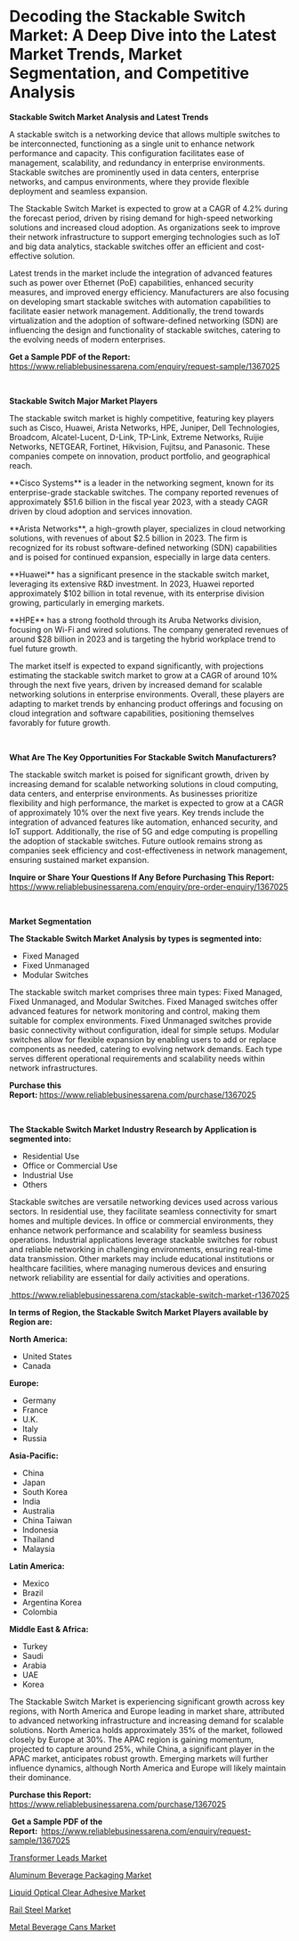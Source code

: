 <p><h1>Decoding the Stackable Switch Market: A Deep Dive into the Latest Market Trends, Market Segmentation, and Competitive Analysis</h1></p><p><strong>Stackable Switch Market Analysis and Latest Trends</strong></p>
<p><p>A stackable switch is a networking device that allows multiple switches to be interconnected, functioning as a single unit to enhance network performance and capacity. This configuration facilitates ease of management, scalability, and redundancy in enterprise environments. Stackable switches are prominently used in data centers, enterprise networks, and campus environments, where they provide flexible deployment and seamless expansion.</p><p>The Stackable Switch Market is expected to grow at a CAGR of 4.2% during the forecast period, driven by rising demand for high-speed networking solutions and increased cloud adoption. As organizations seek to improve their network infrastructure to support emerging technologies such as IoT and big data analytics, stackable switches offer an efficient and cost-effective solution. </p><p>Latest trends in the market include the integration of advanced features such as power over Ethernet (PoE) capabilities, enhanced security measures, and improved energy efficiency. Manufacturers are also focusing on developing smart stackable switches with automation capabilities to facilitate easier network management. Additionally, the trend towards virtualization and the adoption of software-defined networking (SDN) are influencing the design and functionality of stackable switches, catering to the evolving needs of modern enterprises.</p></p>
<p><strong>Get a Sample PDF of the Report:&nbsp;</strong> <a href="https://www.reliablebusinessarena.com/enquiry/request-sample/1367025?utm_campaign=1891&utm_medium=2&utm_source=Github&utm_content=ia&utm_term=26122024&utm_id=stackable-switch">https://www.reliablebusinessarena.com/enquiry/request-sample/1367025</a></p>
<p>&nbsp;</p>
<p><strong>Stackable Switch Major Market Players</strong></p>
<p><p>The stackable switch market is highly competitive, featuring key players such as Cisco, Huawei, Arista Networks, HPE, Juniper, Dell Technologies, Broadcom, Alcatel-Lucent, D-Link, TP-Link, Extreme Networks, Ruijie Networks, NETGEAR, Fortinet, Hikvision, Fujitsu, and Panasonic. These companies compete on innovation, product portfolio, and geographical reach.</p><p>**Cisco Systems** is a leader in the networking segment, known for its enterprise-grade stackable switches. The company reported revenues of approximately $51.6 billion in the fiscal year 2023, with a steady CAGR driven by cloud adoption and services innovation.</p><p>**Arista Networks**, a high-growth player, specializes in cloud networking solutions, with revenues of about $2.5 billion in 2023. The firm is recognized for its robust software-defined networking (SDN) capabilities and is poised for continued expansion, especially in large data centers.</p><p>**Huawei** has a significant presence in the stackable switch market, leveraging its extensive R&D investment. In 2023, Huawei reported approximately $102 billion in total revenue, with its enterprise division growing, particularly in emerging markets.</p><p>**HPE** has a strong foothold through its Aruba Networks division, focusing on Wi-Fi and wired solutions. The company generated revenues of around $28 billion in 2023 and is targeting the hybrid workplace trend to fuel future growth.</p><p>The market itself is expected to expand significantly, with projections estimating the stackable switch market to grow at a CAGR of around 10% through the next five years, driven by increased demand for scalable networking solutions in enterprise environments. Overall, these players are adapting to market trends by enhancing product offerings and focusing on cloud integration and software capabilities, positioning themselves favorably for future growth.</p></p>
<p>&nbsp;</p>
<p><strong>What Are The Key Opportunities For Stackable Switch Manufacturers?</strong></p>
<p><p>The stackable switch market is poised for significant growth, driven by increasing demand for scalable networking solutions in cloud computing, data centers, and enterprise environments. As businesses prioritize flexibility and high performance, the market is expected to grow at a CAGR of approximately 10% over the next five years. Key trends include the integration of advanced features like automation, enhanced security, and IoT support. Additionally, the rise of 5G and edge computing is propelling the adoption of stackable switches. Future outlook remains strong as companies seek efficiency and cost-effectiveness in network management, ensuring sustained market expansion.</p></p>
<p><strong>Inquire or Share Your Questions If Any Before Purchasing This Report:</strong> <a href="https://www.reliablebusinessarena.com/enquiry/pre-order-enquiry/1367025?utm_campaign=1891&utm_medium=2&utm_source=Github&utm_content=ia&utm_term=26122024&utm_id=stackable-switch">https://www.reliablebusinessarena.com/enquiry/pre-order-enquiry/1367025</a></p>
<p>&nbsp;</p>
<p><strong>Market Segmentation</strong></p>
<p><strong>The Stackable Switch Market Analysis by types is segmented into:</strong></p>
<p><ul><li>Fixed Managed</li><li>Fixed Unmanaged</li><li>Modular Switches</li></ul></p>
<p><p>The stackable switch market comprises three main types: Fixed Managed, Fixed Unmanaged, and Modular Switches. Fixed Managed switches offer advanced features for network monitoring and control, making them suitable for complex environments. Fixed Unmanaged switches provide basic connectivity without configuration, ideal for simple setups. Modular switches allow for flexible expansion by enabling users to add or replace components as needed, catering to evolving network demands. Each type serves different operational requirements and scalability needs within network infrastructures.</p></p>
<p><strong>Purchase this Report:&nbsp;</strong><a href="https://www.reliablebusinessarena.com/purchase/1367025?utm_campaign=1891&utm_medium=2&utm_source=Github&utm_content=ia&utm_term=26122024&utm_id=stackable-switch">https://www.reliablebusinessarena.com/purchase/1367025</a></p>
<p>&nbsp;</p>
<p><strong>The Stackable Switch Market Industry Research by Application is segmented into:</strong></p>
<p><ul><li>Residential Use</li><li>Office or Commercial Use</li><li>Industrial Use</li><li>Others</li></ul></p>
<p><p>Stackable switches are versatile networking devices used across various sectors. In residential use, they facilitate seamless connectivity for smart homes and multiple devices. In office or commercial environments, they enhance network performance and scalability for seamless business operations. Industrial applications leverage stackable switches for robust and reliable networking in challenging environments, ensuring real-time data transmission. Other markets may include educational institutions or healthcare facilities, where managing numerous devices and ensuring network reliability are essential for daily activities and operations.</p></p>
<p><a href="https://www.reliablebusinessarena.com/stackable-switch-market-r1367025?utm_campaign=1891&utm_medium=2&utm_source=Github&utm_content=ia&utm_term=26122024&utm_id=stackable-switch">&nbsp;https://www.reliablebusinessarena.com/stackable-switch-market-r1367025</a></p>
<p><strong>In terms of Region, the Stackable Switch Market Players available by Region are:</strong></p>
<p>
    <p> <strong> North America: </strong>
        <ul>
            <li>United States</li>
            <li>Canada</li>
        </ul>
        </p> 
    <p> <strong> Europe: </strong>
        <ul>
            <li>Germany</li>
            <li>France</li>
            <li>U.K.</li>
            <li>Italy</li>
            <li>Russia</li>
        </ul>
        </p> 
    <p> <strong> Asia-Pacific: </strong>
        <ul>
            <li>China</li>
            <li>Japan</li>
            <li>South Korea</li>
            <li>India</li>
            <li>Australia</li>
            <li>China Taiwan</li>
            <li>Indonesia</li>
            <li>Thailand</li>
            <li>Malaysia</li>
        </ul>
        </p> 
    <p> <strong> Latin America: </strong>
        <ul>
            <li>Mexico</li>
            <li>Brazil</li>
            <li>Argentina Korea</li>
            <li>Colombia</li>
        </ul>
        </p> 
    <p> <strong> Middle East & Africa: </strong>
        <ul>
            <li>Turkey</li>
            <li>Saudi</li>
            <li>Arabia</li>
            <li>UAE</li>
            <li>Korea</li>
        </ul>
    </p>
    </p>
<p><p>The Stackable Switch Market is experiencing significant growth across key regions, with North America and Europe leading in market share, attributed to advanced networking infrastructure and increasing demand for scalable solutions. North America holds approximately 35% of the market, followed closely by Europe at 30%. The APAC region is gaining momentum, projected to capture around 25%, while China, a significant player in the APAC market, anticipates robust growth. Emerging markets will further influence dynamics, although North America and Europe will likely maintain their dominance.</p></p>
<p><strong>Purchase this Report: </strong><a href="https://www.reliablebusinessarena.com/purchase/1367025?utm_campaign=1891&utm_medium=2&utm_source=Github&utm_content=ia&utm_term=26122024&utm_id=stackable-switch">https://www.reliablebusinessarena.com/purchase/1367025</a></p>
<p>&nbsp;<strong>Get a Sample PDF of the Report:&nbsp;&nbsp;</strong><a href="https://www.reliablebusinessarena.com/enquiry/request-sample/1367025?utm_campaign=1891&utm_medium=2&utm_source=Github&utm_content=ia&utm_term=26122024&utm_id=stackable-switch">https://www.reliablebusinessarena.com/enquiry/request-sample/1367025</a></p>
<p><strong></strong></p>
<p><p><a href="https://www.linkedin.com/pulse/expert-analysis-transformer-leads-market-dynamics-expected-3ycme?utm_campaign=1891&utm_medium=2&utm_source=Github&utm_content=ia&utm_term=26122024&utm_id=stackable-switch">Transformer Leads Market</a></p><p><a href="https://www.linkedin.com/pulse/research-report-value-market-segmentation-share-analysis-8lu0e?utm_campaign=1891&utm_medium=2&utm_source=Github&utm_content=ia&utm_term=26122024&utm_id=stackable-switch">Aluminum Beverage Packaging Market</a></p><p><a href="https://www.linkedin.com/pulse/c-glance-reports-anmec?utm_campaign=1891&utm_medium=2&utm_source=Github&utm_content=ia&utm_term=26122024&utm_id=stackable-switch">Liquid Optical Clear Adhesive Market</a></p><p><a href="https://github.com/Krish2023na/Market-Research-Report-List-6/blob/main/rail-steel-market.md?utm_campaign=1891&utm_medium=2&utm_source=Github&utm_content=ia&utm_term=26122024&utm_id=stackable-switch">Rail Steel Market</a></p><p><a href="https://www.linkedin.com/pulse/metal-beverage-cans-market-analysis-report-competitive-strategies-j86hf?utm_campaign=1891&utm_medium=2&utm_source=Github&utm_content=ia&utm_term=26122024&utm_id=stackable-switch">Metal Beverage Cans Market</a></p></p>
